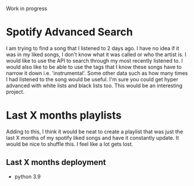 Work in progress

# Spotify Advanced Search

I am trying to find a song that I listened to 2 days ago. I have no idea if it was in my liked songs, I don't know what it was called or who the artist is. I would like to use the API to search through my most recently listened to. I would also like to be able to use the tags that I know these songs have to narrow it down i.e. 'instrumental'. Some other data such as how many times I had listened to the song would be useful. I'm sure you could get hyper advanced with white lists and black lists too. This would be an interesting project.

# Last X months playlists

Adding to this, I think it would be neat to create a playlist that was just the last X months of my spotify liked songs and have it constantly update. It would be nice to shuffle this. I feel like a lot gets lost.

## Last X months deployment

- python 3.9